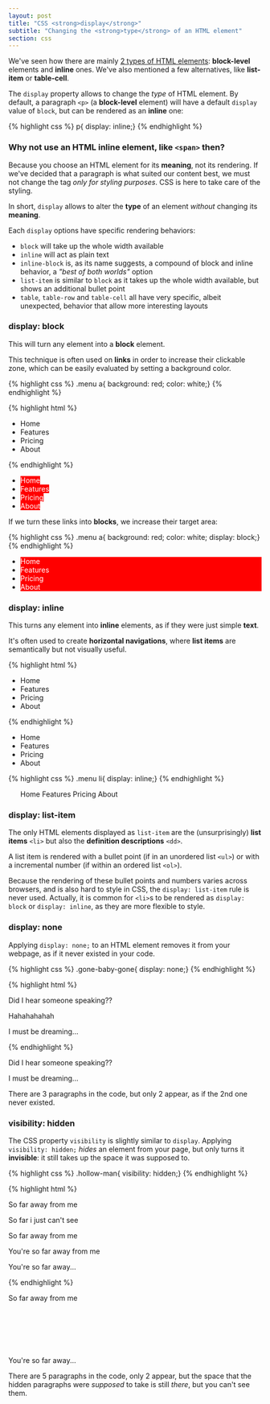 ```yaml
---
layout: post
title: "CSS <strong>display</strong>"
subtitle: "Changing the <strong>type</strong> of an HTML element"
section: css
---
```


We've seen how there are mainly [2 types of HTML elements](/html-block-inline.html): **block-level** elements and **inline** ones. We've also mentioned a few alternatives, like **list-item** or **table-cell**.

The `display` property allows to change the _type_ of HTML element. By default, a paragraph `<p>` (a **block-level** element) will have a default `display` value of `block`, but can be rendered as an **inline** one:

{% highlight css %}
p{ display: inline;}
{% endhighlight %}

### Why not use an HTML inline element, like `<span>` then?

Because you choose an HTML element for its **meaning**, not its rendering. If we've decided that a paragraph is what suited our content best, we must not change the tag _only for styling purposes_. CSS is here to take care of the styling.

In short, `display` allows to alter the **type** of an element _without_ changing its **meaning**.

Each `display` options have specific rendering behaviors:

* `block` will take up the whole width available
* `inline` will act as plain text
* `inline-block` is, as its name suggests, a compound of block and inline behavior, a _"best of both worlds"_ option
* `list-item` is similar to `block` as it takes up the whole width available, but shows an additional bullet point
* `table`, `table-row` and `table-cell` all have very specific, albeit unexpected, behavior that allow more interesting layouts

### display: block

This will turn any element into a **block** element.

This technique is often used on **links** in order to increase their clickable zone, which can be easily evaluated by setting a background color.

{% highlight css %}
.menu a{ background: red; color: white;}
{% endhighlight %}

{% highlight html %}
<ul class="menu">
  <li>
    <a>Home</a>
  </li>
  <li>
    <a>Features</a>
  </li>
  <li>
    <a>Pricing</a>
  </li>
  <li>
    <a>About</a>
  </li>
</ul>
{% endhighlight %}

<div class="result">
  <ul>
    <li>
      <a style="background: red; color: white;">Home</a>
    </li>
    <li>
      <a style="background: red; color: white;">Features</a>
    </li>
    <li>
      <a style="background: red; color: white;">Pricing</a>
    </li>
    <li>
      <a style="background: red; color: white;">About</a>
    </li>
  </ul>
</div>

If we turn these links into **blocks**, we increase their target area:

{% highlight css %}
.menu a{ background: red; color: white; display: block;}
{% endhighlight %}

<div class="result">
  <ul>
    <li>
      <a style="background: red; color: white; display: block;">Home</a>
    </li>
    <li>
      <a style="background: red; color: white; display: block;">Features</a>
    </li>
    <li>
      <a style="background: red; color: white; display: block;">Pricing</a>
    </li>
    <li>
      <a style="background: red; color: white; display: block;">About</a>
    </li>
  </ul>
</div>


### display: inline

This turns any element into **inline** elements, as if they were just simple **text**.

It's often used to create **horizontal navigations**, where **list items** are semantically but not visually useful.

{% highlight html %}
<ul class="menu">
  <li>
    <a>Home</a>
  </li>
  <li>
    <a>Features</a>
  </li>
  <li>
    <a>Pricing</a>
  </li>
  <li>
    <a>About</a>
  </li>
</ul>
{% endhighlight %}

<div class="result">
  <ul>
    <li>
      <a>Home</a>
    </li>
    <li>
      <a>Features</a>
    </li>
    <li>
      <a>Pricing</a>
    </li>
    <li>
      <a>About</a>
    </li>
  </ul>
</div>

{% highlight css %}
.menu li{ display: inline;}
{% endhighlight %}

<div class="result">
  <ul>
    <li style="display: inline;">
      <a>Home</a>
    </li>
    <li style="display: inline;">
      <a>Features</a>
    </li>
    <li style="display: inline;">
      <a>Pricing</a>
    </li>
    <li style="display: inline;">
      <a>About</a>
    </li>
  </ul>
</div>

### display: list-item

The only HTML elements displayed as `list-item` are the (unsurprisingly) **list items** `<li>` but also the **definition descriptions** `<dd>`.

A list item is rendered with a bullet point (if in an unordered list `<ul>`) or with a incremental number (if within an ordered list `<ol>`).

Because the rendering of these bullet points and numbers varies across browsers, and is also hard to style in CSS, the `display: list-item` rule is never used. Actually, it is common for `<li>`s to be rendered as `display: block` or `display: inline`, as they are more flexible to style.

### display: none

Applying `display: none;` to an HTML element removes it from your webpage, as if it never existed in your code.

{% highlight css %}
.gone-baby-gone{ display: none;}
{% endhighlight %}

{% highlight html %}
<p>Did I hear someone speaking??</p>
<p class="gone-baby-gone">Hahahahahah</p>
<p>I must be dreaming...</p>
{% endhighlight %}

<div class="result">
  <p>Did I hear someone speaking??</p>
  <p style="display: none;">Hahahahahah</p>
  <p>I must be dreaming...</p>
</div>

There are 3 paragraphs in the code, but only 2 appear, as if the 2nd one never existed.

### visibility: hidden

The CSS property `visibility` is slightly similar to `display`. Applying `visibility: hidden;` _hides_ an element from your page, but only turns it **invisible**: it still takes up the space it was supposed to.

{% highlight css %}
.hollow-man{ visibility: hidden;}
{% endhighlight %}

{% highlight html %}
<p>So far away from me </p>
<p class="hollow-man">So far i just can't see</p>
<p class="hollow-man">So far away from me</p>
<p class="hollow-man">You're so far away from me</p>
<p>You're so far away...</p>
{% endhighlight %}

<div class="result">
  <p>So far away from me </p>
  <p style="visibility: hidden;">So far i just can't see</p>
  <p style="visibility: hidden;">So far away from me</p>
  <p style="visibility: hidden;">You're so far away from me</p>
  <p>You're so far away...</p>
</div>

There are 5 paragraphs in the code, only 2 appear, but the space that the hidden paragraphs were _supposed_ to take is still _there_, but you can't see them.
